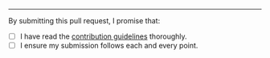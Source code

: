 
---

By submitting this pull request, I promise that:

- [ ] I have read the [contribution guidelines](https://github.com/micromata/awesome-css-learning/blob/master/contributing.md) thoroughly.
- [ ] I ensure my submission follows each and every point.
